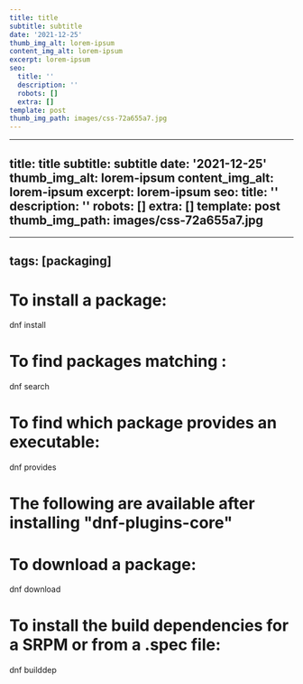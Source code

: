 ```yaml
---
title: title
subtitle: subtitle
date: '2021-12-25'
thumb_img_alt: lorem-ipsum
content_img_alt: lorem-ipsum
excerpt: lorem-ipsum
seo:
  title: ''
  description: ''
  robots: []
  extra: []
template: post
thumb_img_path: images/css-72a655a7.jpg
---
```

---
title: title
subtitle: subtitle
date: '2021-12-25'
thumb_img_alt: lorem-ipsum
content_img_alt: lorem-ipsum
excerpt: lorem-ipsum
seo:
  title: ''
  description: ''
  robots: []
  extra: []
template: post
thumb_img_path: images/css-72a655a7.jpg
---
---
tags: [packaging]
---

# To install a package:

dnf install <package>

# To find packages matching <phrase>:

dnf search <phrase>

# To find which package provides an executable:

dnf provides <executable>

# The following are available after installing "dnf-plugins-core"

# To download a package:

dnf download <package>

# To install the build dependencies for a SRPM or from a .spec file:

dnf builddep <file>
